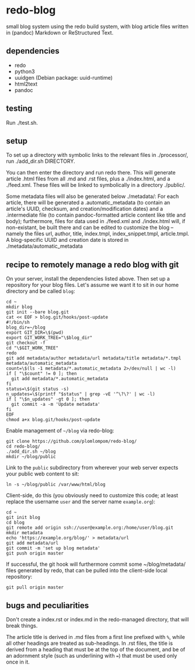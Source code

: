 redo-blog
=========

small blog system using the redo build system, with blog article files written
in (pandoc) Markdown or ReStructured Text.

dependencies
------------

- redo
- python3
- uuidgen (Debian package: uuid-runtime)
- html2text
- pandoc

testing
-------

Run ./test.sh.

setup
-----

To set up a directory with symbolic links to the relevant files in ./processor/,
run ./add_dir.sh DIRECTORY.

You can then enter the directory and run redo there. This will generate article
.html files from all .md and .rst files, plus a ./index.html, and a ./feed.xml.
These files will be linked to symbolically in a directory ./public/.

Some metadata files will also be generated below ./metadata/: For each article,
there will be generated a .automatic_metadata (to contain an article's UUID,
checksum, and creation/modification dates) and a .intermediate file (to contain
pandoc-formatted article content like title and body); furthermore, files for
data used in ./feed.xml and ./index.html will, if non-existant, be built there
and can be edited to customize the blog – namely the files url, author, title,
index.tmpl, index_snippet.tmpl, article.tmpl. A blog-specific UUID and creation
date is stored in ./metadata/automatic_metadata

recipe to remotely manage a redo blog with git
----------------------------------------------

On your server, install the dependencies listed above. Then set up a repository
for your blog files. Let's assume we want it to sit in our home directory and be
called `blog`:

    cd ~
    mkdir blog
    git init --bare blog.git
    cat << EOF > blog.git/hooks/post-update
    #!/bin/sh
    blog_dir=~/blog
    export GIT_DIR=\$(pwd)
    export GIT_WORK_TREE="\$blog_dir"
    git checkout -f
    cd "\$GIT_WORK_TREE"
    redo
    git add metadata/author metadata/url metadata/title metadata/*.tmpl metadata/automatic_metadata
    count=\$(ls -1 metadata/*.automatic_metadata 2>/dev/null | wc -l)
    if [ "\$count" != 0 ]; then
      git add metadata/*.automatic_metadata
    fi
    status=\$(git status -s)
    n_updates=\$(printf "$status" | grep -vE '^\?\?' | wc -l)
    if [ "\$n_updates" -gt 0 ]; then
      git commit -a -m 'Update metadata'
    fi
    EOF
    chmod a+x blog.git/hooks/post-update

Enable management of `~/blog` via redo-blog:

    git clone https://github.com/plomlompom/redo-blog/
    cd redo-blog/
    ./add_dir.sh ~/blog
    mkdir ~/blog/public

Link to the `public` subdirectory from wherever your web server expects your
public web content to sit:

    ln -s ~/blog/public /var/www/html/blog

Client-side, do this (you obviously need to customize this code; at least
replace the username `user` and the server name `example.org`):

    cd ~
    git init blog
    cd blog
    git remote add origin ssh://user@example.org:/home/user/blog.git
    mkdir metadata
    echo 'https://example.org/blog/' > metadata/url
    git add metadata/url
    git commit -m 'set up blog metadata'
    git push origin master

If successful, the git hook will furthermore commit some ~/blog/metadata/ files
generated by redo, that can be pulled into the client-side local repository:

    git pull origin master

bugs and peculiarities
----------------------

Don't create a index.rst or index.md in the redo-managed directory, that will
break things.

The article title is derived in .md files from a first line prefixed with `%`,
while all other headings are treated as sub-headings. In .rst files, the title
is derived from a heading that must be at the top of the document, and be of an
adornment style (such as underlining with `=`) that must be used only once in
it.
